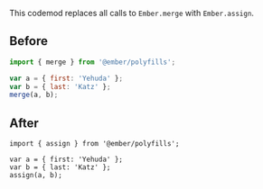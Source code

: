 This codemod replaces all calls to `Ember.merge` with `Ember.assign`.

## Before

```jsx
import { merge } from '@ember/polyfills';

var a = { first: 'Yehuda' };
var b = { last: 'Katz' };
merge(a, b);
```

## After

```tsx
import { assign } from '@ember/polyfills';

var a = { first: 'Yehuda' };
var b = { last: 'Katz' };
assign(a, b);
```